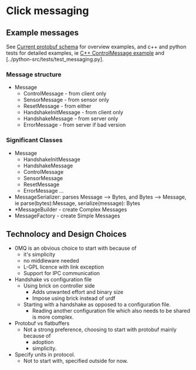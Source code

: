 # Click messaging

## Example messages

See [Current protobuf schema](../protobuf-src/Messaging.proto) for overview examples, and c++ and python tests for detailed examples, ie [C++ ControlMessage example](../cpp-src/click/tests/test_control_message.cpp) and [../python-src/tests/test_messaging.py].

### Message structure

- Message
  - ControlMessage - from client only
  - SensorMessage  - from sensor only
  - ResetMessage - from either
  - HandshakeInitMessage - from client only
  - HandshakeMessage - from server only
  - ErrorMessage - from server if bad version

### Significant Classes

- Message
  - HandshakeInitMessage
  - HandshakeMessage
  - ControlMessage
  - SensorMessage
  - ResetMessage
  - ErrorMessage
  ...
- MessageSerializer: parses Message --> Bytes, and Bytes --> Message, ie parse(bytes):Message, serialize(message): Bytes
- *MessageBuilder - create Complex Messages
- MessageFactory - create Simple Messages

## Technolocy and Design Choices

- 0MQ is an obvious choice to start with because of
  - it's simplicity
  - no middleware needed
  - L-GPL licence with link exception
  - Support for IPC communication
- Handshake vs configuration file
  - Using brick on controller side
    - Adds unwanted effort and binary size
    - Impose using brick instead of urdf
  - Starting with a handshake as opposed to a configuration file.
    - Reading another configuration file which also needs to be shared is more complex.
- Protobuf vs flatbuffers
  - Not a strong preference, choosing to start with protobuf mainly because of
    - adoption
    - simplicity.
- Specify units in protocol.
  - Not to start with, specified outside for now.
